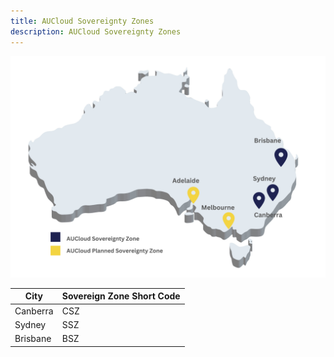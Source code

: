```yaml
---
title: AUCloud Sovereignty Zones
description: AUCloud Sovereignty Zones
---
```


![Sov Zones](./assets/SZMap.png)

| City | Sovereign Zone Short Code |
| ---- | ------------------  |
| Canberra | CSZ |
| Sydney | SSZ |
| Brisbane | BSZ |
